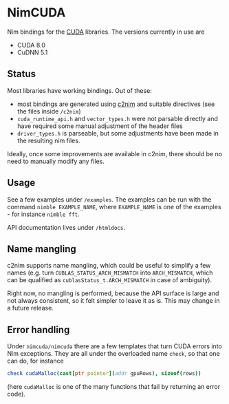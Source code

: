 # NimCUDA

Nim bindings for the [CUDA](https://developer.nvidia.com/cuda-toolkit)
libraries. The versions currently in use are

* CUDA 8.0
* CuDNN 5.1

## Status

Most libraries have working bindings. Out of these:

* most bindings are generated using [c2nim](http://nim-lang.org/docs/c2nim.html)
  and suitable directives (see the files inside `/c2nim`)
* `cuda_runtime_api.h` and `vector_types.h` were not parsable directly and
  have required some manual adjustment of the header files
* `driver_types.h` is parseable, but some adjustments have been made in the
  resulting nim files.

Ideally, once some improvements are available in c2nim, there should be no
need to manually modify any files.

## Usage

See a few examples under `/examples`. The examples can be run with the command
`nimble EXAMPLE_NAME`, where `EXAMPLE_NAME` is one of the examples - for
instance `nimble fft`.

API documentation lives under `/htmldocs`.

## Name mangling

c2nim supports name mangling, which could be useful to simplify a few names
(e.g. turn `CUBLAS_STATUS_ARCH_MISMATCH` into `ARCH_MISMATCH`, which can be
qualified as `cublasStatus_t.ARCH_MISMATCH` in case of ambiguity).

Right now, no mangling is performed, because the API surface is large and
not always consistent, so it felt simpler to leave it as is. This may change
in a future release.

## Error handling

Under `nimcuda/nimcuda` there are a few templates that turn CUDA errors
into Nim exceptions. They are all under the overloaded name `check`, so that
one can do, for instance

```nim
check cudaMalloc(cast[ptr pointer](addr gpuRows), sizeof(rows))
```

(here `cudaMalloc` is one of the many functions that fail by returning an
error code).
